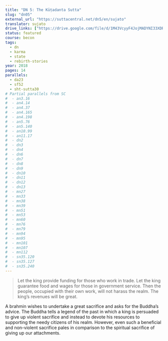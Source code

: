 ```yaml
---
title: "DN 5: The Kūṭadanta Sutta"
slug: "dn05"
external_url: "https://suttacentral.net/dn5/en/sujato"
translator: sujato
drive_links: ["https://drive.google.com/file/d/1M43VcyyF4JojMADYNI33XDRjnShBNz9C/view?usp=drivesdk"]
status: featured
course: becon
tags:
  - dn
  - karma
  - state
  - rebirth-stories
year: 2018
pages: 14
parallels:
  - da23
  - sf52
  - sht-sutta30
# Partial parallels from SC
#  - an3.16
#  - an4.14
#  - an4.37
#  - an4.165
#  - an4.198
#  - an5.76
#  - an5.140
#  - an10.99
#  - an11.17
#  - dn2
#  - dn3
#  - dn4
#  - dn6
#  - dn7
#  - dn8
#  - dn9
#  - dn10
#  - dn11
#  - dn12
#  - dn13
#  - mn27
#  - mn33
#  - mn38
#  - mn39
#  - mn51
#  - mn53
#  - mn60
#  - mn76
#  - mn79
#  - mn94
#  - mn95
#  - mn101
#  - mn107
#  - mn112
#  - sn35.120
#  - sn35.127
#  - sn35.240
---
```


> Let the king provide funding for those who work in trade.
Let the king guarantee food and wages for those in government service.
Then the people, occupied with their own work, will not harass the realm.
The king’s revenues will be great.

A brahmin wishes to undertake a great sacrifice and asks for the Buddha’s advice. The Buddha tells a legend of the past in which a king is persuaded to give up violent sacrifice and instead to devote his resources to supporting the needy citizens of his realm. However, even such a beneficial and non-violent sacrifice pales in comparison to the spiritual sacrifice of giving up our attachments.

